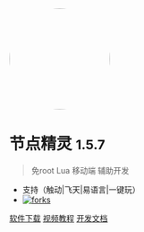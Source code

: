 <img width="180px" style="border-radius: 50%" bor src="https://scriptdance.github.io/node/assert/logo.png?x-oss-process=style/may">

# 节点精灵 <small>1.5.7</small>

> 免root Lua 移动端 辅助开发 
- 支持（触动|飞天|易语言|一键玩）
- [![forks](http://pub.idqqimg.com/wpa/images/group.png)](//shang.qq.com/wpa/qunwpa?idkey=90313b044e63b975142b84a9d74e54d2681a35eaa239b10be1dca5da0e5b9c9a)

[软件下载](<https://scriptdance.github.io/node/assert/jdscript.apk>)
[视频教程](<vides.md>)
[开发文档](README.md)

